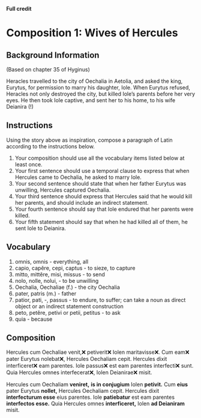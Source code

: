 **Full credit**

# Composition 1: Wives of Hercules

## Background Information
(Based on chapter 35 of Hyginus)

Heracles travelled to the city of Oechalia in Aetolia, and asked the king, Eurytus, for permission to marry his daughter, Iole. When Eurytus refused, Heracles not only destroyed the city, but killed Iole’s parents before her very eyes. He then took Iole captive, and sent her to his home, to his wife Deianira (!)

## Instructions
Using the story above as inspiration, compose a paragraph of Latin according to the instructions below.

1. Your composition should use all the vocabulary items listed below at least once.
2. Your first sentence should use a temporal clause to express that when Hercules came to Oechalia, he asked to marry Iole.
3. Your second sentence should state that when her father Eurytus was unwilling, Hercules captured Oechalia.
4. Your third sentence should express that Hercules said that he would kill her parents, and should include an indirect statement.
5. Your fourth sentence should say that Iole endured that her parents were killed.
6. Your fifth statement should say that when he had killed all of them, he sent Iole to Deianira.

## Vocabulary

1. omnis, omnis - everything, all
2. capio, capĕre, cepi, captus - to sieze, to capture
3. mitto, mittĕre, misi, missus - to send
4. nolo, nolle, nolui, - to be unwilling
5. Oechalia, Oechaliae (f.) - the city Oechalia 
6. pater, patris (m.) - father
7. patior, pati, -, passus - to endure, to suffer; can take a noun as direct object or an indirect statement construction
8. peto, petĕre, petivi or petii, petitus - to ask
9. quia - because

## Composition
Hercules cum Oechaliae venit,❌ petiverit❌ Iolen maritavisse❌. Cum eam❌ pater Eurytus nolebat❌, Hercules Oechaliam cepit. Hercules dixit interficeret❌ eam parentes. Iole passus❌ est eam parentes interfecti❌ sunt. Quia Hercules omnes interfecerat❌, Iolen Deianirae❌ misit.

Hercules cum Oechaliam **veniret,** **is in conjugium** Iolen **petivit.** Cum **eius** pater Eurytus **nollet,** Hercules Oechaliam cepit. Hercules dixit **interfecturum esse** eius parentes. Iole **patiebatur** est eam parentes **interfectos esse.** Quia Hercules omnes **interficeret,** Iolen **ad Deianiram** misit.

